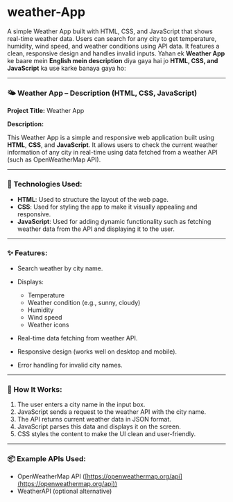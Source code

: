 # weather-App
A simple Weather App built with HTML, CSS, and JavaScript that shows real-time weather data. Users can search for any city to get temperature, humidity, wind speed, and weather conditions using API data. It features a clean, responsive design and handles invalid inputs.
Yahan ek **Weather App** ke baare mein **English mein description** diya gaya hai jo **HTML, CSS, and JavaScript** ka use karke banaya gaya ho:

---

### 🌤️ Weather App – Description (HTML, CSS, JavaScript)

**Project Title:** Weather App

**Description:**

This Weather App is a simple and responsive web application built using **HTML**, **CSS**, and **JavaScript**. It allows users to check the current weather information of any city in real-time using data fetched from a weather API (such as OpenWeatherMap API).

---

### 🔧 Technologies Used:

* **HTML**: Used to structure the layout of the web page.
* **CSS**: Used for styling the app to make it visually appealing and responsive.
* **JavaScript**: Used for adding dynamic functionality such as fetching weather data from the API and displaying it to the user.

---

### ✨ Features:

* Search weather by city name.
* Displays:

  * Temperature
  * Weather condition (e.g., sunny, cloudy)
  * Humidity
  * Wind speed
  * Weather icons
* Real-time data fetching from weather API.
* Responsive design (works well on desktop and mobile).
* Error handling for invalid city names.

---

### 🧠 How It Works:

1. The user enters a city name in the input box.
2. JavaScript sends a request to the weather API with the city name.
3. The API returns current weather data in JSON format.
4. JavaScript parses this data and displays it on the screen.
5. CSS styles the content to make the UI clean and user-friendly.

---

### 📦 Example APIs Used:

* OpenWeatherMap API ([https://openweathermap.org/api](https://openweathermap.org/api))
* WeatherAPI (optional alternative)


